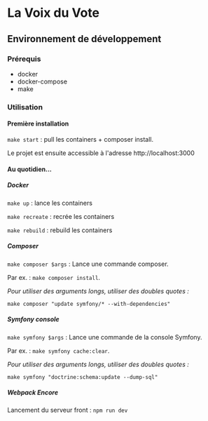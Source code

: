 # La Voix du Vote

## Environnement de développement 

### Prérequis

- docker
- docker-compose
- make

### Utilisation

#### Première installation

`make start` : pull les containers + composer install.

Le projet est ensuite accessible à l'adresse http://localhost:3000

#### Au quotidien...

##### Docker

`make up` : lance les containers

`make recreate` : recrée les containers

`make rebuild` : rebuild les containers

##### Composer

`make composer $args` : Lance une commande composer. 

Par ex. : `make composer install`. 

*Pour utiliser des arguments longs, utiliser des doubles quotes :*

`make composer "update symfony/* --with-dependencies"`

##### Symfony console

`make symfony $args` : Lance une commande de la console Symfony.

Par ex. : `make symfony cache:clear`.

*Pour utiliser des arguments longs, utiliser des doubles quotes :*

`make symfony "doctrine:schema:update --dump-sql"`

##### Webpack Encore

Lancement du serveur front : `npm run dev`


